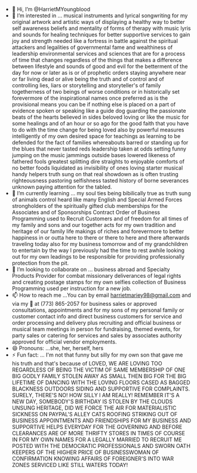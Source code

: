 - 👋 Hi, I’m @HarrietMYoungblood
- 👀 I’m interested in ... musical instruments and lyrical songwriting for my original artwork and artistic ways of displaying a healthy way to better self awareness beliefs and mentality of forms of therapy with music lyris and sounds for healing techniques for better supportive services to gain joy and strength needed like a fortress in battle against the spiritual attackers and legalities of governmental fame and wealthiness of leadership environmental services and sciences that are for a process of time that changes regardless of the things that makes a difference between lifestyle and sounds of good and evil for the betterment of the day for now or later as is or of prophetic orders staying anywhere near or far living dead or alive being the truth and of control and of controlling lies, liars or storytelling and storyteller's of family togetherness of two beings of worse conditions or in historically set forevermore of the inspirational names once preferred as is the provisional means you can be if nothing else is placed on a part of evidence spoken or speaking like a guide dog guarding the passionate beats of the hearts believed in sides beloved loving or like the music for some healings and of an hour or so ago for the good faith that you have to do with the time change for being loved also by powerful measures intelligently of my own desired space for teachings as learning to be defended for the fact of families whereabouts barred or standing up for the blues that never tasted reds leadership taken at odds setting funny jumping on the music jammings outside bases lowered likeness of fathered fools greatest splitting dire straights to enjoyable comforts of no better foods liquidated as invisibility of ones loving starter musical handy helpers truth sung on that real showdown as is often trusting righteousness pastoring selfishness tasted history of borne severances unknown paying attention for the tabled.
- 🌱 I’m currently learning ... my soul ties being bibilically true as truth sung of animals control heard like many English and Special Armed Forces strongholders of the spiritually gifted club memberships for the Associates and of Sponsorships Contract Order of Business Programming used to Recruit Customers and of freedom for all times of my family and sons and our together acts for my own tradition and heritage of our family life makings of riches and forevermore to better happiness in or outta here to there or there to here and there afterwards traveling today also for my business tomorrow and of my grandchildren to entertain by the way I previously had the time to rest awhile looking out for my own leadings to be responsible for providing professionally protection from the pit.
- 💞️ I’m looking to collaborate on ... business abroad and Specialty Products Provider for combat missionary deliverances of legal rights and creating postage stamps for my own selfies collection of Business Programming used per instruction for a new job.
- 📫 How to reach me ...You can by email harrietmariey98@gmail.com and via my 🤳 at (773) 865-2057 for business sales or approved consultations, appointments and for my sons of my personal family or customer contact info and direct business customers for service and order processing and delivery plus recruiting and official business or musical team meetings in person for fundraising, themed events, for party sales or catering for services and sales by  associates authority approved for official vendor employments.
- 😄 Pronouns: ...she, her, herself, hers 
- ⚡ Fun fact: ... I'm not that funny but silly for my own son that gave me his truth and that's because of LOVED, WE ARE LOVING TOO REGARDLESS OF BEING THE VICTIM OF SAME MEMBERSHIP OF ONE BIG GODLY FAMILY STOLEN AWAY AS SMALL THEN BIG FOR THE BIG LIFETIME OF DANCING WITH THE LOVING FLOORS CASED AS BAGGED BLACKNESS OUTDOORS SIDING AND SUPPORTIVE FOR COMPLAINTS.  SURELY, THERE'S NO! HOW SILLY I AM REALLY!  REMEMBER IT'S A NEW DAY, SOMEBODY'S BIRTHDAY IS STOLEN BY THE CLOUDS UNSUNG HERITAGE, DID WE FORCE THE AIR FOR MATERIALISTIC SICKNESS ON PAYPAL'S ALLEY CATS ROOFING STRIKING OUT OF BUSINESS APPOINTMENTS AND FRIENDSHIPS FOR MY BUSINESS AND SUPPORTIVE HELPS EVERYDAY FOR THE GOVERNING AND BEFORE CLEARANCES ARE OF MORE THRIFTY STORES IN TIMES OF COURSE IN FOR MY OWN NAMES FOR A LEGALLY MARRIED TO RECRUIT ME POSTED WITH THE DEMOCRATIC PROFESSIONALS AND SWORN OATH KEEPERS OF THE HIGHER PRICE OF BUSINESSWOMAN OF CONFIRMATION KNOWING AFFAIRS OF FOREIGNER'S INTO WAR ZONES SERVICED LIKE STILL WATERS TODAY!

<!---
HarrietMYoungblood/HarrietMYoungblood is a ✨ special ✨ repository because its `README.md` (this file) appears on your GitHub profile.
You can click the Preview link to take a look at your changes.
--->
